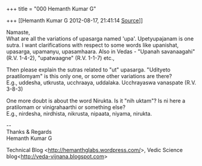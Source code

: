 +++
title = "000 Hemanth Kumar G"

+++
[[Hemanth Kumar G	2012-08-17, 21:41:14 [Source](https://groups.google.com/g/bvparishat/c/Wy0Su2PQ0TI)]]



Namaste,  
 What are all the variations of upasarga named 'upa'. Upetyupajanam is one sutra. I want clarifications with respect to some words like upanishat, upasarga, upamanyu, upasamhaara. Also in Vedas - "Upanah savanaagahi" (R.V. 1-4-2), "upatwaagne" (R.V. 1-1-7) etc.,  
  
Then please explain the sutras related to "ut" upasarga. "Udityeto praatilomyam" is this only one, or some other variations are there?  
E.g., uddesha, utkrusta, ucchraaya, uddalaka. Ucchrayaswa vanaspate (R.V. 3-8-3)  
  
One more doubt is about the word Nirukta. Is it "nih uktam"? Is ni here a pratilomam or vinigrahaarthi or something else?  
E.g., nirdesha, nirdhista, nikrusta, nipaata, niyama, nirukta.  
  
--  
Thanks & Regards  
Hemanth Kumar G  
  
Technical Blog \<<http://hemanthglabs.wordpress.com/>\>, Vedic Science blog\<<http://veda-vijnana.blogspot.com>\>  
  
  
  

